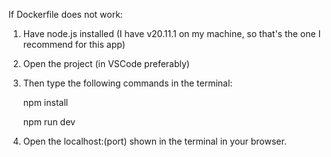 If Dockerfile does not work:

1) Have node.js installed (I have v20.11.1 on my machine, so that's the one I recommend for this app)
2) Open the project (in VSCode preferably)
3) Then type the following commands in the terminal:
   
    npm install
   
    npm run dev 
5) Open the localhost:(port) shown in the terminal in your browser.
